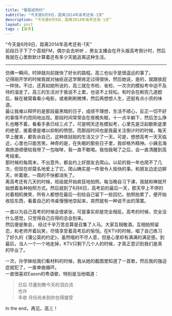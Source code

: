 ```yaml
---
title: "葡萄成熟时"
subtitle: "今天是6月9日，距离2014年高考还有-1天"
description: “今天是6月9日，距离2014年高考还有-1天”
layout: post
tags : [高考]
---
```

“今天是6月9日，距离2014年高考还有-1天”  
前段日子下了个荔枝FM，偶尔会去听听 ，男女主播会在开头报高考倒计时，然后我就在心里默默计算着还有多少天能逃离这种生活。

---

仿佛一瞬间，时钟就向前拨快了好长的路程。高三也似乎是很遥远的事了。  
记得刚开学的时候我就对抽纸说这学期肯定过得很快，然后她说，是的，就跟放屁一样快。不过，还真如她所说的，高三就在市检、省检、一次次的模拟考中迫不及待的溜走了。高三的生活对于我说不上累，也说不上轻松。有时会在刷完几道题后，躲在被窝看看小电影，或者刷刷微博，然后再想想人生，还挺有点小资的味道。  
最让我难以释怀的是那段最黑暗的日子，成绩不理想，生活不顺心，反正一切不好的事情不约而同地出现。那段时间常常会在夜晚失眠，十一点半躺下，然后怎么挣扎也睡不着，看看手表已经三点了，可是明天还有模拟考，心里先是泛起歇斯底里的绝望，接着便是难以抑制的愤怒。而那段时间也是我最关注倒计时的时候，每天早上醒来，都告诉自己，这种炼狱般的生活又少了一天。可是，想想高考一天天临近，心里也只能苦笑。神奇的是，在失眠的那些日子里，我却格外精神。小姨去海南旅游顺便给我带了一包咖啡，我一直不敢喝。我怕我喝了之后，会一直清醒到高考结束。  
那时候的每周末，不出意外，都会约上好朋友去爬山。以前的我一年也爬不了几次，但现在却莫名地爱上了它。爬山确实是一件很令人愉快的事。和朋友边走边聊天，听着歌，一周的不快都消失了。  
离高考还有几天的时候，班级就开始疯狂地拍照。每当晚自习下课，我就和琳就开始想着各种拍照方式。然后就到了6月6日，高考前的最后一天，那天早上不停的对着相机微笑，所有人都想在最后一刻给自己留下一些回忆。拍照拍累了，便开始收拾东西，看着自己的书桌慢慢地空起来，突然就有一种说不出的落寞。

一直以为自己高考的时候会很紧张，可是事实却是完全相反。高考的时候，完全没什么感觉，只觉得自己应得的总会到来。  
然后便是聚会， 经过千辛万苦总算是召集了人马。大家互相敬酒，互相拍照留恋，和老师开着玩笑，尽情享受着高考后的愉悦。在KTV的时候，唱了自己练习了好久的《蒲公英的约定》，虽然唱的不尽人意，但是心里却有满满的满足感。到最后，当人一个一个地走掉，KTV只剩下几个人的时候，才真正意识到我们是真的毕业了。

一次，孙学妹给我们看材料的时候，我从她的截图里知道了一首歌，然后我的强迫症就犯了，一直单曲循环。  
一直很喜欢Eason的粤语歌，特别是当他唱道：  
>日后 尽量别教今天的泪白流  
 也许  
 丰收 月份尚未到你也得接受



In the end，再见，高三！
